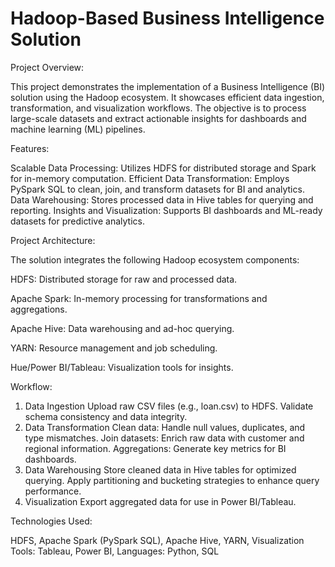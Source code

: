 # Hadoop-Based Business Intelligence Solution
Project Overview:

This project demonstrates the implementation of a Business Intelligence (BI) solution using the Hadoop ecosystem. It showcases efficient data ingestion, transformation, and visualization workflows. The objective is to process large-scale datasets and extract actionable insights for dashboards and machine learning (ML) pipelines.

Features:

Scalable Data Processing: Utilizes HDFS for distributed storage and Spark for in-memory computation.
Efficient Data Transformation: Employs PySpark SQL to clean, join, and transform datasets for BI and analytics.
Data Warehousing: Stores processed data in Hive tables for querying and reporting.
Insights and Visualization: Supports BI dashboards and ML-ready datasets for predictive analytics.

Project Architecture:

The solution integrates the following Hadoop ecosystem components:

HDFS: Distributed storage for raw and processed data.

Apache Spark: In-memory processing for transformations and aggregations.

Apache Hive: Data warehousing and ad-hoc querying.

YARN: Resource management and job scheduling.

Hue/Power BI/Tableau: Visualization tools for insights.

Workflow:

1. Data Ingestion
Upload raw CSV files (e.g., loan.csv) to HDFS.
Validate schema consistency and data integrity.
2. Data Transformation
Clean data: Handle null values, duplicates, and type mismatches.
Join datasets: Enrich raw data with customer and regional information.
Aggregations: Generate key metrics for BI dashboards.
3. Data Warehousing
Store cleaned data in Hive tables for optimized querying.
Apply partitioning and bucketing strategies to enhance query performance.
4. Visualization
Export aggregated data for use in Power BI/Tableau.

Technologies Used:

HDFS,
Apache Spark (PySpark SQL),
Apache Hive,
YARN,
Visualization Tools: Tableau, Power BI,
Languages: Python, SQL

